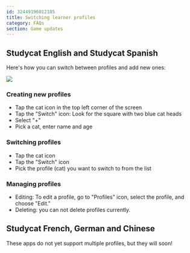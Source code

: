```yaml
---
id: 32449196012185
title: Switching learner profiles
category: FAQs
section: Game updates
---
```


## Studycat English and Studycat Spanish

Here's how you can switch between profiles and add new ones:

![](https://help.studycat.com/hc/article_attachments/32456628954137)

### Creating new profiles

- Tap the cat icon in the top left corner of the screen
- Tap the "Switch" icon: Look for the square with two blue cat heads
- Select "+"
- Pick a cat, enter name and age

### Switching profiles

- Tap the cat icon
- Tap the "Switch" icon
- Pick the profile (cat) you want to switch to from the list

### Managing profiles

- Editing: To edit a profile, go to "Profiles" icon, select the profile, and choose "Edit."
- Deleting: you can not delete profiles currently.

## Studycat French, German and Chinese

These apps do not yet support multiple profiles, but they will soon! 